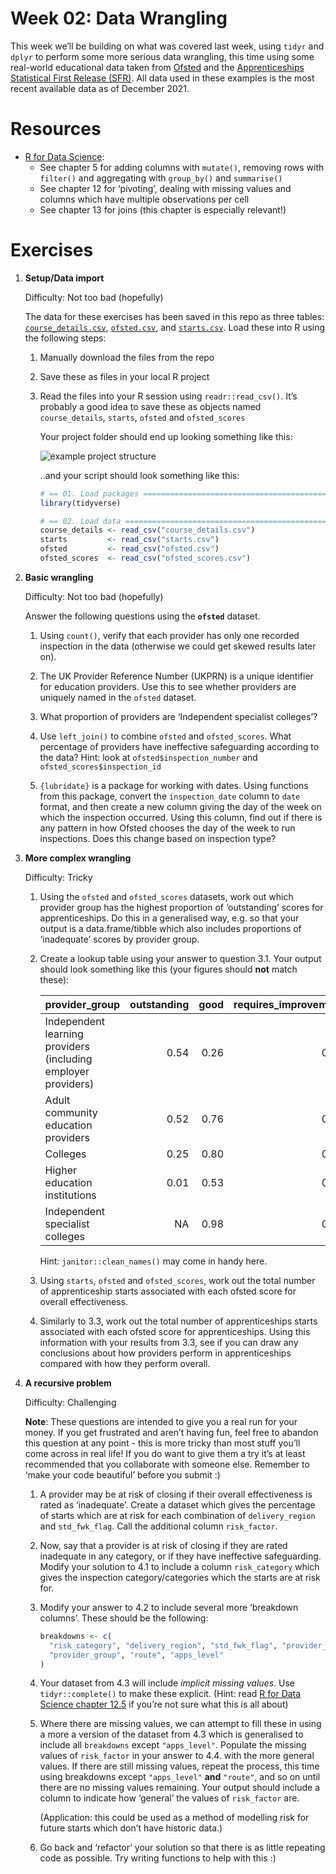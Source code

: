 
<!-- Please edit README.Rmd - not README.md -->

# Week 02: Data Wrangling

This week we’ll be building on what was covered last week, using `tidyr`
and `dplyr` to perform some more serious data wrangling, this time using
some real-world educational data taken from
[Ofsted](https://www.gov.uk/government/statistics/further-education-and-skills-inspections-and-outcomes-as-at-31-august-2021)
and the [Apprenticeships Statistical First Release
(SFR)](https://explore-education-statistics.service.gov.uk/find-statistics/apprenticeships-and-traineeships/2020-21#dataDownloads-1).
All data used in these examples is the most recent available data as of
December 2021.

# Resources

- [R for Data Science](https://r4ds.had.co.nz/transform.html):
  - See chapter 5 for adding columns with `mutate()`, removing rows with
    `filter()` and aggregating with `group_by()` and `summarise()`
  - See chapter 12 for ‘pivoting’, dealing with missing values and
    columns which have multiple observations per cell
  - See chapter 13 for joins (this chapter is especially relevant!)

# Exercises

1.  **Setup/Data import**

    Difficulty: Not too bad (hopefully)

    The data for these exercises has been saved in this repo as three
    tables: [`course_details.csv`](course_details.csv),
    [`ofsted.csv`](ofsted.csv), and [`starts.csv`](starts.csv). Load
    these into R using the following steps:

    1.  Manually download the files from the repo

    2.  Save these as files in your local R project

    3.  Read the files into your R session using `readr::read_csv()`.
        It’s probably a good idea to save these as objects named
        `course_details`, `starts`, `ofsted` and `ofsted_scores`

        Your project folder should end up looking something like this:

        ![example project
        structure](project-structure-example.jpg "example project structure")

        ..and your script should look something like this:

        ``` r
        # == 01. Load packages =========================================================
        library(tidyverse)

        # == 02. Load data =============================================================
        course_details <- read_csv("course_details.csv")
        starts         <- read_csv("starts.csv")
        ofsted         <- read_csv("ofsted.csv")
        ofsted_scores  <- read_csv("ofsted_scores.csv")
        ```

2.  **Basic wrangling**

    Difficulty: Not too bad (hopefully)

    Answer the following questions using the **`ofsted`** dataset.

    1.  Using `count()`, verify that each provider has only one recorded
        inspection in the data (otherwise we could get skewed results
        later on).

    2.  The UK Provider Reference Number (UKPRN) is a unique identifier
        for education providers. Use this to see whether providers are
        uniquely named in the `ofsted` dataset.

    3.  What proportion of providers are ‘Independent specialist
        colleges’?

    4.  Use `left_join()` to combine `ofsted` and `ofsted_scores`. What
        percentage of providers have ineffective safeguarding according
        to the data? Hint: look at `ofsted$inspection_number` and
        `ofsted_scores$inspection_id`

    5.  `{lubridate}` is a package for working with dates. Using
        functions from this package, convert the `inspection_date`
        column to `date` format, and then create a new column giving the
        day of the week on which the inspection occurred. Using this
        column, find out if there is any pattern in how Ofsted chooses
        the day of the week to run inspections. Does this change based
        on inspection type?

3.  **More complex wrangling**

    Difficulty: Tricky

    1.  Using the `ofsted` and `ofsted_scores` datasets, work out which
        provider group has the highest proportion of ‘outstanding’
        scores for apprenticeships. Do this in a generalised way, e.g.
        so that your output is a data.frame/tibble which also includes
        proportions of ‘inadequate’ scores by provider group.

    2.  Create a lookup table using your answer to question 3.1. Your
        output should look something like this (your figures should
        **not** match these):

        | provider_group                                                | outstanding | good | requires_improvement | inadequate |
        |:--------------------------------------------------------------|------------:|-----:|---------------------:|-----------:|
        | Independent learning providers (including employer providers) |        0.54 | 0.26 |                 0.95 |       0.40 |
        | Adult community education providers                           |        0.52 | 0.76 |                 0.83 |         NA |
        | Colleges                                                      |        0.25 | 0.80 |                 0.88 |       0.39 |
        | Higher education institutions                                 |        0.01 | 0.53 |                 0.27 |         NA |
        | Independent specialist colleges                               |          NA | 0.98 |                 0.65 |       0.99 |

        Hint: `janitor::clean_names()` may come in handy here.

    3.  Using `starts`, `ofsted` and `ofsted_scores`, work out the total
        number of apprenticeship starts associated with each ofsted
        score for overall effectiveness.

    4.  Similarly to 3.3, work out the total number of apprenticeships
        starts associated with each ofsted score for apprenticeships.
        Using this information with your results from 3.3, see if you
        can draw any conclusions about how providers perform in
        apprenticeships compared with how they perform overall.

4.  **A recursive problem**

    Difficulty: Challenging

    **Note**: These questions are intended to give you a real run for
    your money. If you get frustrated and aren’t having fun, feel free
    to abandon this question at any point - this is more tricky than
    most stuff you’ll come across in real life! If you do want to give
    them a try it’s at least recommended that you collaborate with
    someone else. Remember to ‘make your code beautiful’ before you
    submit :)

    1.  A provider may be at risk of closing if their overall
        effectiveness is rated as ‘inadequate’. Create a dataset which
        gives the percentage of starts which are at risk for each
        combination of `delivery_region` and `std_fwk_flag`. Call the
        additional column `risk_factor`.

    2.  Now, say that a provider is at risk of closing if they are rated
        inadequate in any category, or if they have ineffective
        safeguarding. Modify your solution to 4.1 to include a column
        `risk_category` which gives the inspection category/categories
        which the starts are at risk for.

    3.  Modify your answer to 4.2 to include several more ‘breakdown
        columns’. These should be the following:

        ``` r
        breakdowns <- c(
          "risk_category", "delivery_region", "std_fwk_flag", "provider_type", 
          "provider_group", "route", "apps_level"
        )
        ```

    4.  Your dataset from 4.3 will include *implicit missing values*.
        Use `tidyr::complete()` to make these explicit. (Hint: read [R
        for Data Science chapter
        12.5](https://r4ds.had.co.nz/tidy-data.html?q=complete#missing-values-3)
        if you’re not sure what this is all about)

    5.  Where there are missing values, we can attempt to fill these in
        using a more a version of the dataset from 4.3 which is
        generalised to include all `breakdowns` except `"apps_level"`.
        Populate the missing values of `risk_factor` in your answer to
        4.4. with the more general values. If there are still missing
        values, repeat the process, this time using breakdowns except
        `"apps_level"` **and** `"route"`, and so on until there are no
        missing values remaining. Your output should include a column to
        indicate how ‘general’ the values of `risk_factor` are.

        (Application: this could be used as a method of modelling risk
        for future starts which don’t have historic data.)

    6.  Go back and ‘refactor’ your solution so that there is as little
        repeating code as possible. Try writing functions to help with
        this :)
